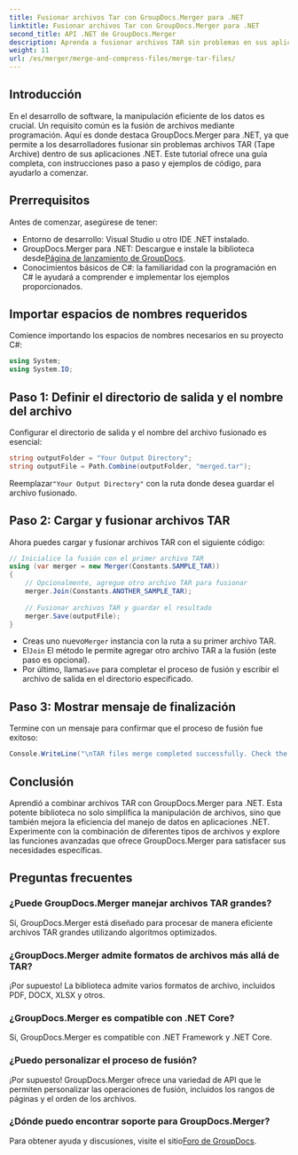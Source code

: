 ```yaml
---
title: Fusionar archivos Tar con GroupDocs.Merger para .NET
linktitle: Fusionar archivos Tar con GroupDocs.Merger para .NET
second_title: API .NET de GroupDocs.Merger
description: Aprenda a fusionar archivos TAR sin problemas en sus aplicaciones .NET mediante GroupDocs.Merger. Este tutorial ofrece un enfoque integral, paso a paso, con un ejemplo de código.
weight: 11
url: /es/merger/merge-and-compress-files/merge-tar-files/
---
```

## Introducción

En el desarrollo de software, la manipulación eficiente de los datos es crucial. Un requisito común es la fusión de archivos mediante programación. Aquí es donde destaca GroupDocs.Merger para .NET, ya que permite a los desarrolladores fusionar sin problemas archivos TAR (Tape Archive) dentro de sus aplicaciones .NET. Este tutorial ofrece una guía completa, con instrucciones paso a paso y ejemplos de código, para ayudarlo a comenzar.

## Prerrequisitos

Antes de comenzar, asegúrese de tener:

- Entorno de desarrollo: Visual Studio u otro IDE .NET instalado.
-  GroupDocs.Merger para .NET: Descargue e instale la biblioteca desde[Página de lanzamiento de GroupDocs](https://releases.groupdocs.com/merger/net/).
- Conocimientos básicos de C#: la familiaridad con la programación en C# le ayudará a comprender e implementar los ejemplos proporcionados.

## Importar espacios de nombres requeridos

Comience importando los espacios de nombres necesarios en su proyecto C#:

```csharp
using System;
using System.IO;
```

## Paso 1: Definir el directorio de salida y el nombre del archivo

Configurar el directorio de salida y el nombre del archivo fusionado es esencial:

```csharp
string outputFolder = "Your Output Directory";
string outputFile = Path.Combine(outputFolder, "merged.tar");
```

 Reemplazar`"Your Output Directory"` con la ruta donde desea guardar el archivo fusionado.

## Paso 2: Cargar y fusionar archivos TAR

Ahora puedes cargar y fusionar archivos TAR con el siguiente código:

```csharp
// Inicialice la fusión con el primer archivo TAR
using (var merger = new Merger(Constants.SAMPLE_TAR))
{
    // Opcionalmente, agregue otro archivo TAR para fusionar
    merger.Join(Constants.ANOTHER_SAMPLE_TAR);
    
    // Fusionar archivos TAR y guardar el resultado
    merger.Save(outputFile);
}
```

-  Creas uno nuevo`Merger` instancia con la ruta a su primer archivo TAR.
-  El`Join` El método le permite agregar otro archivo TAR a la fusión (este paso es opcional).
-  Por último, llama`Save` para completar el proceso de fusión y escribir el archivo de salida en el directorio especificado.

## Paso 3: Mostrar mensaje de finalización

Termine con un mensaje para confirmar que el proceso de fusión fue exitoso:

```csharp
Console.WriteLine("\nTAR files merge completed successfully. Check the output in {0}", outputFolder);
```

## Conclusión

Aprendió a combinar archivos TAR con GroupDocs.Merger para .NET. Esta potente biblioteca no solo simplifica la manipulación de archivos, sino que también mejora la eficiencia del manejo de datos en aplicaciones .NET. Experimente con la combinación de diferentes tipos de archivos y explore las funciones avanzadas que ofrece GroupDocs.Merger para satisfacer sus necesidades específicas.

## Preguntas frecuentes

### ¿Puede GroupDocs.Merger manejar archivos TAR grandes?
Sí, GroupDocs.Merger está diseñado para procesar de manera eficiente archivos TAR grandes utilizando algoritmos optimizados.

### ¿GroupDocs.Merger admite formatos de archivos más allá de TAR?
¡Por supuesto! La biblioteca admite varios formatos de archivo, incluidos PDF, DOCX, XLSX y otros.

### ¿GroupDocs.Merger es compatible con .NET Core?
Sí, GroupDocs.Merger es compatible con .NET Framework y .NET Core.

### ¿Puedo personalizar el proceso de fusión?
¡Por supuesto! GroupDocs.Merger ofrece una variedad de API que le permiten personalizar las operaciones de fusión, incluidos los rangos de páginas y el orden de los archivos.

### ¿Dónde puedo encontrar soporte para GroupDocs.Merger?
 Para obtener ayuda y discusiones, visite el sitio[Foro de GroupDocs](https://forum.groupdocs.com/c/merger/32).
